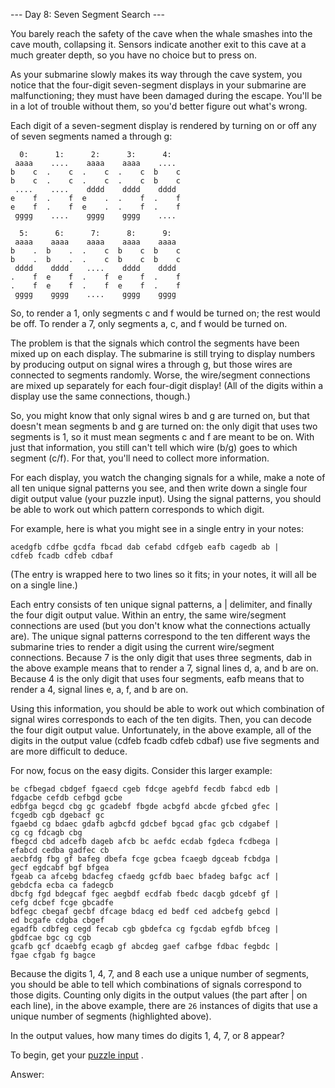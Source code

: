 --- Day 8: Seven Segment Search ---

You barely reach the safety of the cave when the whale smashes into the cave mouth, collapsing it. 
Sensors indicate another exit to this cave at a much greater depth, so you have no choice but to press on.

As your submarine slowly makes its way through the cave system, 
you notice that the four-digit seven-segment displays in your submarine are malfunctioning; 
they must have been damaged during the escape. You'll be in a lot of trouble without them, 
so you'd better figure out what's wrong.

Each digit of a seven-segment display is rendered by turning on or off any of seven 
segments named a through g:
```
  0:      1:      2:      3:      4:
 aaaa    ....    aaaa    aaaa    ....
b    c  .    c  .    c  .    c  b    c
b    c  .    c  .    c  .    c  b    c
 ....    ....    dddd    dddd    dddd
e    f  .    f  e    .  .    f  .    f
e    f  .    f  e    .  .    f  .    f
 gggg    ....    gggg    gggg    ....

  5:      6:      7:      8:      9:
 aaaa    aaaa    aaaa    aaaa    aaaa
b    .  b    .  .    c  b    c  b    c
b    .  b    .  .    c  b    c  b    c
 dddd    dddd    ....    dddd    dddd
.    f  e    f  .    f  e    f  .    f
.    f  e    f  .    f  e    f  .    f
 gggg    gggg    ....    gggg    gggg
```
 
So, to render a 1, only segments c and f would be turned on; the rest would be off. 
To render a 7, only segments a, c, and f would be turned on.

The problem is that the signals which control the segments have been mixed up on each display. 
The submarine is still trying to display numbers by producing output on signal wires a through g, but those wires are connected to segments randomly. 
Worse, the wire/segment connections are mixed up separately for each four-digit display! 
(All of the digits within a display use the same connections, though.)

So, you might know that only signal wires b and g are turned on, but that doesn't mean segments b and g are turned on: 
the only digit that uses two segments is 1, so it must mean segments c and f are meant to be on. With just that information, 
you still can't tell which wire (b/g) goes to which segment (c/f). For that, you'll need to collect more information.

For each display, you watch the changing signals for a while, make a note of all ten unique signal patterns you see,
and then write down a single four digit output value (your puzzle input). Using the signal patterns, you should be able to work out
which pattern corresponds to which digit.

For example, here is what you might see in a single entry in your notes:
```
acedgfb cdfbe gcdfa fbcad dab cefabd cdfgeb eafb cagedb ab |
cdfeb fcadb cdfeb cdbaf
```

(The entry is wrapped here to two lines so it fits; in your notes, it will all be on a single line.)

Each entry consists of ten unique signal patterns, a | delimiter, and finally the four digit output value. 
Within an entry, the same wire/segment connections are used (but you don't know what the connections actually are).
The unique signal patterns correspond to the ten different ways the submarine tries to render a digit using the current wire/segment connections. 
Because 7 is the only digit that uses three segments, dab in the above example means that to render a 7, signal lines d, a, and b are on. 
Because 4 is the only digit that uses four segments, eafb means that to render a 4, signal lines e, a, f, and b are on.

Using this information, you should be able to work out which combination of signal wires corresponds to each of the ten digits. 
Then, you can decode the four digit output value. Unfortunately, in the above example, all of the digits in the output 
value (cdfeb fcadb cdfeb cdbaf) use five segments and are more difficult to deduce.

For now, focus on the easy digits. Consider this larger example:
```
be cfbegad cbdgef fgaecd cgeb fdcge agebfd fecdb fabcd edb |
fdgacbe cefdb cefbgd gcbe
edbfga begcd cbg gc gcadebf fbgde acbgfd abcde gfcbed gfec |
fcgedb cgb dgebacf gc
fgaebd cg bdaec gdafb agbcfd gdcbef bgcad gfac gcb cdgabef |
cg cg fdcagb cbg
fbegcd cbd adcefb dageb afcb bc aefdc ecdab fgdeca fcdbega |
efabcd cedba gadfec cb
aecbfdg fbg gf bafeg dbefa fcge gcbea fcaegb dgceab fcbdga |
gecf egdcabf bgf bfgea
fgeab ca afcebg bdacfeg cfaedg gcfdb baec bfadeg bafgc acf |
gebdcfa ecba ca fadegcb
dbcfg fgd bdegcaf fgec aegbdf ecdfab fbedc dacgb gdcebf gf |
cefg dcbef fcge gbcadfe
bdfegc cbegaf gecbf dfcage bdacg ed bedf ced adcbefg gebcd |
ed bcgafe cdgba cbgef
egadfb cdbfeg cegd fecab cgb gbdefca cg fgcdab egfdb bfceg |
gbdfcae bgc cg cgb
gcafb gcf dcaebfg ecagb gf abcdeg gaef cafbge fdbac fegbdc |
fgae cfgab fg bagce
```

Because the digits 1, 4, 7, and 8 each use a unique number of segments, 
you should be able to tell which combinations of signals correspond to those digits. Counting only digits in the output values 
(the part after | on each line), in the above example, there are ```26``` instances of digits that use a unique number of segments (highlighted above).

In the output values, how many times do digits 1, 4, 7, or 8 appear?

To begin, get your [puzzle input](https://adventofcode.com/2021/day/8/input) .

Answer:  


